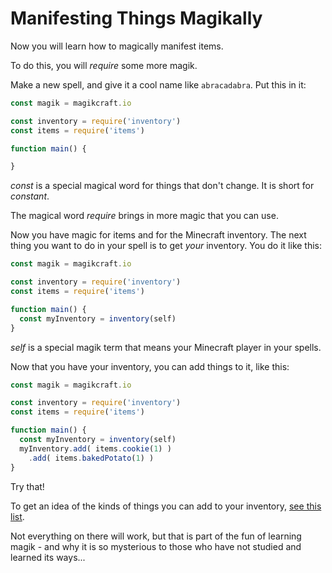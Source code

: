 # Manifesting Things Magikally

Now you will learn how to magically manifest items.

To do this, you will _require_ some more magik.

Make a new spell, and give it a cool name like `abracadabra`. Put this in it:

```javascript
const magik = magikcraft.io

const inventory = require('inventory')
const items = require('items')

function main() {

}
```

*const* is a special magical word for things that don't change. It is short for _constant_.

The magical word *require* brings in more magic that you can use.

Now you have magic for items and for the Minecraft inventory. The next thing you want to do in your spell is to get _your_ inventory. You do it like this:

```javascript
const magik = magikcraft.io

const inventory = require('inventory')
const items = require('items')

function main() {
  const myInventory = inventory(self)
}
```

*self* is a special magik term that means your Minecraft player in your spells.

Now that you have your inventory, you can add things to it, like this:

```javascript
const magik = magikcraft.io

const inventory = require('inventory')
const items = require('items')

function main() {
  const myInventory = inventory(self)
  myInventory.add( items.cookie(1) )
    .add( items.bakedPotato(1) )
}
```

Try that!

To get an idea of the kinds of things you can add to your inventory, [see this list](https://hub.spigotmc.org/javadocs/bukkit/org/bukkit/Material.html).

Not everything on there will work, but that is part of the fun of learning magik - and why it is so mysterious to those who have not studied and learned its ways...
